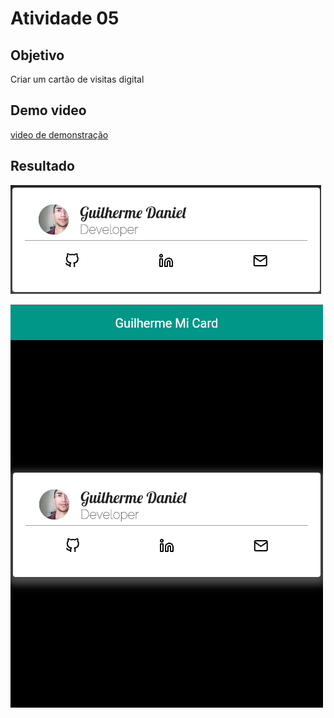 # Atividade 05

## Objetivo

Criar um cartão de visitas digital

## Demo video

[video de demonstração]("https://youtu.be/Y3BRfx5nkuo")

## Resultado

![image](public/card.png)

![image](public/cardfull.png)
